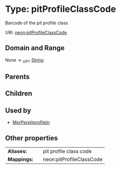 
# Type: pitProfileClassCode


Barcode of the pit profile class

URI: [neon:pitProfileClassCode](https://data.neonscience.org/pitProfileClassCode)


## Domain and Range

None ->  <sub>OPT</sub> [String](types/String.md)

## Parents


## Children


## Used by

 * [MprPerpitprofileIn](MprPerpitprofileIn.md)

## Other properties

|  |  |  |
| --- | --- | --- |
| **Aliases:** | | pit profile class code |
| **Mappings:** | | neon:pitProfileClassCode |

